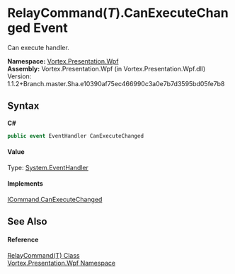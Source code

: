 # RelayCommand(*T*).CanExecuteChanged Event
 

Can execute handler.

**Namespace:**&nbsp;<a href="N_Vortex_Presentation_Wpf.md">Vortex.Presentation.Wpf</a><br />**Assembly:**&nbsp;Vortex.Presentation.Wpf (in Vortex.Presentation.Wpf.dll) Version: 1.1.2+Branch.master.Sha.e10390af75ec466990c3a0e7b7d3595bd05fe7b8

## Syntax

**C#**<br />
``` C#
public event EventHandler CanExecuteChanged
```


#### Value
Type: <a href="http://msdn2.microsoft.com/en-us/library/xhb70ccc" target="_blank">System.EventHandler</a>

#### Implements
<a href="http://msdn2.microsoft.com/en-us/library/ms523106" target="_blank">ICommand.CanExecuteChanged</a><br />

## See Also


#### Reference
<a href="T_Vortex_Presentation_Wpf_RelayCommand_1.md">RelayCommand(T) Class</a><br /><a href="N_Vortex_Presentation_Wpf.md">Vortex.Presentation.Wpf Namespace</a><br />